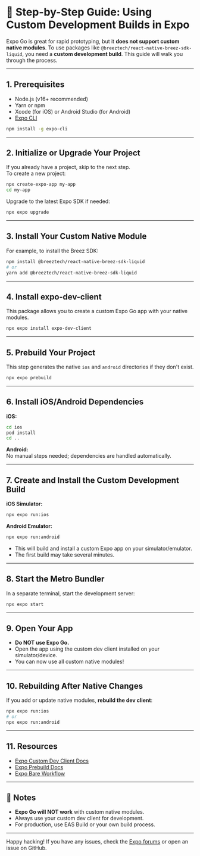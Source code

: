# 🚀 Step-by-Step Guide: Using Custom Development Builds in Expo

Expo Go is great for rapid prototyping, but it **does not support custom native modules**. To use packages like `@breeztech/react-native-breez-sdk-liquid`, you need a **custom development build**. This guide will walk you through the process.

---

## 1. Prerequisites

- Node.js (v16+ recommended)
- Yarn or npm
- Xcode (for iOS) or Android Studio (for Android)
- [Expo CLI](https://docs.expo.dev/get-started/installation/)

```bash
npm install -g expo-cli
```

---

## 2. Initialize or Upgrade Your Project

If you already have a project, skip to the next step.  
To create a new project:

```bash
npx create-expo-app my-app
cd my-app
```

Upgrade to the latest Expo SDK if needed:

```bash
npx expo upgrade
```

---

## 3. Install Your Custom Native Module

For example, to install the Breez SDK:

```bash
npm install @breeztech/react-native-breez-sdk-liquid
# or
yarn add @breeztech/react-native-breez-sdk-liquid
```

---

## 4. Install expo-dev-client

This package allows you to create a custom Expo Go app with your native modules.

```bash
npx expo install expo-dev-client
```

---

## 5. Prebuild Your Project

This step generates the native `ios` and `android` directories if they don't exist.

```bash
npx expo prebuild
```

---

## 6. Install iOS/Android Dependencies

**iOS:**

```bash
cd ios
pod install
cd ..
```

**Android:**  
No manual steps needed; dependencies are handled automatically.

---

## 7. Create and Install the Custom Development Build

**iOS Simulator:**

```bash
npx expo run:ios
```

**Android Emulator:**

```bash
npx expo run:android
```

- This will build and install a custom Expo app on your simulator/emulator.
- The first build may take several minutes.

---

## 8. Start the Metro Bundler

In a separate terminal, start the development server:

```bash
npx expo start
```

---

## 9. Open Your App

- **Do NOT use Expo Go.**
- Open the app using the custom dev client installed on your simulator/device.
- You can now use all custom native modules!

---

## 10. Rebuilding After Native Changes

If you add or update native modules, **rebuild the dev client**:

```bash
npx expo run:ios
# or
npx expo run:android
```

---

## 11. Resources

- [Expo Custom Dev Client Docs](https://docs.expo.dev/clients/installation/)
- [Expo Prebuild Docs](https://docs.expo.dev/workflow/prebuild/)
- [Expo Bare Workflow](https://docs.expo.dev/bare/using-expo-client/)

---

## 📝 Notes

- **Expo Go will NOT work** with custom native modules.
- Always use your custom dev client for development.
- For production, use EAS Build or your own build process.

---

Happy hacking! If you have any issues, check the [Expo forums](https://forums.expo.dev/) or open an issue on GitHub.
